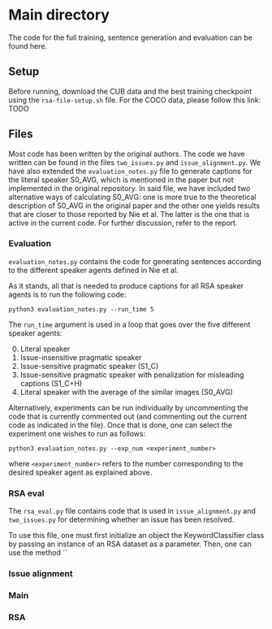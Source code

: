 # Main directory

The code for the full training, sentence generation and evaluation can be found here. 

## Setup
Before running, download the CUB  data and the best training checkpoint using the `rsa-file-setup.sh` file. For the COCO
data, please follow this link: TODO

## Files

Most code has been written by the original authors. The code we have written can be found in the files `two_issues.py` 
and `issue_alignment.py`. We have also extended the `evaluation_notes.py` file to generate captions for the literal speaker
S0_AVG, which is mentioned in the paper but not implemented in the original repository. In said file, we have included
two alternative ways of calculating S0_AVG: one is more true to the theoretical description of S0_AVG in the original 
paper and the other one yields results that are closer to those reported by Nie et al. The latter is the one that is 
active in the current code. For further discussion, refer to the report.  

### Evaluation

`evaluation_notes.py` contains the code for generating sentences according to the different speaker agents defined in Nie et 
al. 

As it stands, all that is needed to produce captions for all RSA speaker agents is to run the following code:

```shell
python3 evaluation_notes.py --run_time 5
```

The `run_time` argument is used in a loop that goes over the five different speaker agents:

0. Literal speaker
1. Issue-insensitive pragmatic speaker
2. Issue-sensitive pragmatic speaker (S1_C)
3. Issue-sensitive pragmatic speaker with penalization for misleading captions (S1_C+H)
4. Literal speaker with the average of the similar images (S0_AVG)

Alternatively, experiments can be run individually by uncommenting the code that is currently commented out (and 
commenting out the current code as indicated in the file). Once that is done, one can select the experiment one wishes 
to run as follows:

```shell
python3 evaluation_notes.py --exp_num <experiment_number>
```

where `<experiment_number>` refers to the number corresponding to the desired speaker agent as explained above.

### RSA eval

The `rsa_eval.py` file contains code that is used in `issue_alignment.py` and `two_issues.py` for determining whether 
an issue has been resolved. 

To use this file, one must first initialize an object the KeywordClassifier class by passing an instance of an 
RSA dataset as a parameter. Then, one can use the method `` 

### Issue alignment

### Main

### RSA